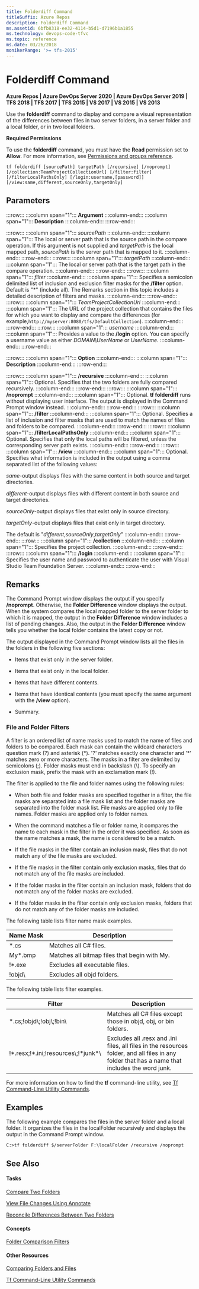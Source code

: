 ```yaml
---
title: Folderdiff Command
titleSuffix: Azure Repos
description: Folderdiff Command
ms.assetid: 6bfb8318-ee32-4114-b5d1-d7196b1a1855
ms.technology: devops-code-tfvc
ms.topic: reference
ms.date: 03/26/2018
monikerRange: '>= tfs-2015'
---
```



# Folderdiff Command

**Azure Repos | Azure DevOps Server 2020 | Azure DevOps Server 2019 | TFS 2018 | TFS 2017 | TFS 2015 | VS 2017 | VS 2015 | VS 2013**

Use the **folderdiff** command to display and compare a visual representation of the differences between files in two server folders, in a server folder and a local folder, or in two local folders.

**Required Permissions**

To use the **folderdiff** command, you must have the **Read** permission set to **Allow**. For more information, see [Permissions and groups reference](../../organizations/security/permissions.md).

```
tf folderdiff [sourcePath] targetPath [/recursive] [/noprompt] [/collection:TeamProjectCollectionUrl] [/filter:filter] [/filterLocalPathsOnly] [/login:username,[password]] [/view:same,different,sourceOnly,targetOnly]
```

## Parameters

:::row:::
   :::column span="1":::
   **Argument**
   :::column-end:::
   :::column span="1":::
   **Description**
   :::column-end:::
:::row-end:::

:::row:::
   :::column span="1":::
   *sourcePath*
   :::column-end:::
   :::column span="1":::
   The local or server path that is the source path in the compare operation. If this argument is not supplied and *targetPath* is the local mapped path, *sourcePath* is the server path that is mapped to it.
   :::column-end:::
:::row-end:::
:::row:::
   :::column span="1":::
   *targetPath*
   :::column-end:::
   :::column span="1":::
   The local or server path that is the target path in the compare operation.
   :::column-end:::
:::row-end:::
:::row:::
   :::column span="1":::
   *filter*
   :::column-end:::
   :::column span="1":::
   Specifies a semicolon delimited list of inclusion and exclusion filter masks for the **/filter** option. Default is &quot;*&quot; (include all). The Remarks section in this topic includes a detailed description of filters and masks.
   :::column-end:::
:::row-end:::
:::row:::
   :::column span="1":::
   *TeamProjectCollectionUrl*
   :::column-end:::
   :::column span="1":::
   The URL of the project collection that contains the files for which you want to display and compare the differences (for example,`http://myserver:8080/tfs/DefaultCollection`).
   :::column-end:::
:::row-end:::
:::row:::
   :::column span="1":::
   *username*
   :::column-end:::
   :::column span="1":::
   Provides a value to the **/login** option. You can specify a username value as either *DOMAIN\UserName* or *UserName.*
   :::column-end:::
:::row-end:::


:::row:::
   :::column span="1":::
   **Option**
   :::column-end:::
   :::column span="1":::
   **Description**
   :::column-end:::
:::row-end:::

:::row:::
   :::column span="1":::
   **/recursive**
   :::column-end:::
   :::column span="1":::
   Optional. Specifies that the two folders are fully compared recursively.
   :::column-end:::
:::row-end:::
:::row:::
   :::column span="1":::
   **/noprompt**
   :::column-end:::
   :::column span="1":::
   Optional. **tf folderdiff** runs without displaying user interface. The output is displayed in the Command Prompt window instead.
   :::column-end:::
:::row-end:::
:::row:::
   :::column span="1":::
   **/filter**
   :::column-end:::
   :::column span="1":::
   Optional. Specifies a list of inclusion and filter masks that are used to match the names of files and folders to be compared.
   :::column-end:::
:::row-end:::
:::row:::
   :::column span="1":::
   **/filterLocalPathsOnly**
   :::column-end:::
   :::column span="1":::
   Optional. Specifies that only the local paths will be filtered, unless the corresponding server path exists.
   :::column-end:::
:::row-end:::
:::row:::
   :::column span="1":::
   **/view**
   :::column-end:::
   :::column span="1":::
   Optional. Specifies what information is included in the output using a comma separated list of the following values:

   *same*-output displays files with the same content in both source and target directories.

   *different*-output displays files with different content in both source and target directories.

   *sourceOnly*-output displays files that exist only in source directory.

   *targetOnly*-output displays files that exist only in target directory.

   The default is &quot;*different*,*sourceOnly*,*targetOnly*&quot;
   :::column-end:::
:::row-end:::
:::row:::
   :::column span="1":::
   **/collection**
   :::column-end:::
   :::column span="1":::
   Specifies the project collection.
   :::column-end:::
:::row-end:::
:::row:::
   :::column span="1":::
   **/login**
   :::column-end:::
   :::column span="1":::
   Specifies the user name and password to authenticate the user with Visual Studio Team Foundation Server.
   :::column-end:::
:::row-end:::

## Remarks
The Command Prompt window displays the output if you specify **/noprompt**. Otherwise, the **Folder Difference** window displays the output. When the system compares the local mapped folder to the server folder to which it is mapped, the output in the **Folder Difference** window includes a list of pending changes. Also, the output in the **Folder Difference** window tells you whether the local folder contains the latest copy or not.

The output displayed in the Command Prompt window lists all the files in the folders in the following five sections:

-   Items that exist only in the server folder.

-   Items that exist only in the local folder.

-   Items that have different contents.

-   Items that have identical contents (you must specify the same argument with the **/view** option).

-   Summary.

### File and Folder Filters

A filter is an ordered list of name masks used to match the name of files and folders to be compared. Each mask can contain the wildcard characters question mark (?) and asterisk (\*). '?' matches exactly one character and '\*' matches zero or more characters. The masks in a filter are delimited by semicolons (;). Folder masks must end in backslash (\\). To specify an exclusion mask, prefix the mask with an exclamation mark (!).

The filter is applied to the file and folder names using the following rules:

-   When both file and folder masks are specified together in a filter, the file masks are separated into a file mask list and the folder masks are separated into the folder mask list. File masks are applied only to file names. Folder masks are applied only to folder names.

-   When the command matches a file or folder name, it compares the name to each mask in the filter in the order it was specified. As soon as the name matches a mask, the name is considered to be a match.

-   If the file masks in the filter contain an inclusion mask, files that do not match any of the file masks are excluded.

-   If the file masks in the filter contain only exclusion masks, files that do not match any of the file masks are included.

-   If the folder masks in the filter contain an inclusion mask, folders that do not match any of the folder masks are excluded.

-   If the folder masks in the filter contain only exclusion masks, folders that do not match any of the folder masks are included.

The following table lists filter name mask examples.

|**Name Mask**|**Description**|
|---|---|
|\*.cs | Matches all C# files. |
|My\*.bmp | Matches all bitmap files that begin with My.|
|!\*.exe | Excludes all executable files.|
|!objd\\ | Excludes all objd folders.|


The following table lists filter examples.

|**Filter**|**Description**|
|---|---|
|\*.cs;!objd\\;!obj\\;!bin\\ | Matches all C# files except those in objd, obj, or bin folders.|
|!\*.resx;!\*.ini;!resources\\;!\*junk\*\\ | Excludes all .resx and .ini files, all files in the resources folder, and all files in any folder that has a name that includes the word junk.|

For more information on how to find the **tf** command-line utility, see [Tf Command-Line Utility Commands](/previous-versions/visualstudio/visual-studio-2010/z51z7zy0(v=vs.100)).

## Examples
The following example compares the files in the server folder and a local folder. It organizes the files in the localFolder recursively and displays the output in the Command Prompt window.

```
C:>tf folderdiff $/serverFolder F:\localFolder /recursive /noprompt
```

## See Also

#### Tasks

[Compare Two Folders](compare-folders.md)

[View File Changes Using Annotate](view-file-changes-using-annotate.md)

[Reconcile Differences Between Two Folders](reconcile-differences-between-two-folders.md)

#### Concepts

[Folder Comparison Filters](folder-comparison-filters.md)

#### Other Resources

[Comparing Folders and Files](./compare-files.md)

[Tf Command-Line Utility Commands](/previous-versions/visualstudio/visual-studio-2010/z51z7zy0(v=vs.100))